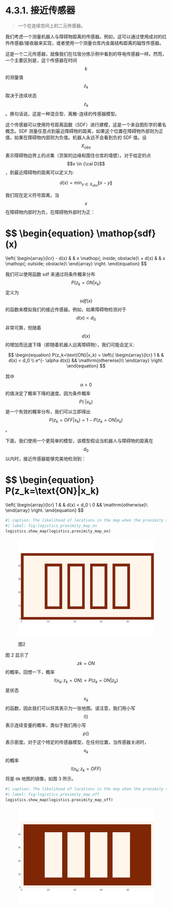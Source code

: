 # 4.3.1. 接近传感器

> 一个在连续空间上的二元传感器。

我们考虑一个测量机器人与障碍物距离的传感器。例如，这可以通过使用成对的红外传感器/接收器来实现，或者使用一个测量仓库内金属结构距离的磁性传感器。

这是一个二元传感器，就像我们在垃圾分拣示例中看到的导电传感器一样。然而，一个主要区别是，这个传感器在时间 $$k$$ 的测量值 $$z_k$$ 取决于连续状态 $$z_k$$。换句话说，这是一种混合型、离散-连续的传感器模型。

这个传感器可以使用符号距离函数（SDF）进行建模，这是一个来自图形学的著名概念。SDF 测量任意点到最近障碍物的距离，如果这个位置在障碍物外部则为正值，如果在障碍物内部则为负值。机器人永远不会看到负的 SDF 值。设$$X_{obs}$$表示障碍物边界上的点集（货架的边缘和围住仓库的墙壁）。对于给定的点 $$x \in {\cal D}$$，到最近障碍物的距离可以定义为:

$$
\begin{equation}
d(x) = \min_{y \in X_{obs}} \|x - y\|
\end{equation}
$$

我们现在定义符号距离，当
$$x$$在障碍物内部时为负，在障碍物外部时为正：

$$
\begin{equation}
\mathop{sdf}(x)
= 
\left\{
    \begin{array}{lcr} - d(x) & & x \mathop{\; inside\; obstacle}\\
    + d(x) & & x \mathop{\; outside\;  obstacle}\\
\end{array}
\right.
\end{equation}
$$

我们可以使用函数 sdf 来通过将条件概率分布$$P(z_k=ON|x_k)$$
定义为$$sdf(x)$$
的函数来模拟我们的接近传感器。例如，如果障碍物检测对于$$d(x) < d_0$$
非常可靠，但随着$$d(x)$$
的增加而迅速下降（即随着机器人远离障碍物），我们可能会定义:

$$
\begin{equation}
P(z_k=\text{ON}|x_k) = 
\left\{
    \begin{array}{lcr} 1 & & d(x) < d_0 \\
     e^{- \alpha d(x)} && \mathrm{otherwise}\\
\end{array}
\right.
\end{equation}
$$

其中$$\alpha > 0$$
的值决定了概率下降的速度。因为条件概率$$P(\cdot | x_k)$$
是一个有效的概率分布，我们可以立即得出$$P(z_k=OFF|x_k)=1-P(z_k=ON|x_k)$$。

下面，我们使用一个更简单的模型，该模型假设当机器人与障碍物的距离在$$d_0$$
以内时，接近传感器能够完美地检测到：

$$
\begin{equation}
P(z_k=\text{ON}|x_k)
= 
\left\{
    \begin{array}{lcr} 1 & & d(x) < d_0 \\
     0 && \mathrm{otherwise}\\
\end{array}
\right.
\end{equation}
$$

```python
#| caption: The likelihood of locations in the map when the proximity sensor reads ON.
#| label: fig:logistics_proximity_map_on
logistics.show_map(logistics.proximity_map_on)
```

<figure><img src="../../.gitbook/assets/image.png" alt=""><figcaption><p>图2</p></figcaption></figure>

图 2 显示了$$zk=ON$$ 的概率。回想一下，概率 $$l(x_k;z_k=ON)\propto P(z_k=ON|z_k)$$ 是状态$$x_k$$的函数，因此我们可以将其表示为一张地图。请注意，我们用小写$$l()$$表示连续变量的概率，类似于我们用小写$$p()$$ 表示密度。对于这个特定的传感器模型，在任何位置，当传感器关闭时， $$x_k$$的概率$$l(x_k;z_k=OFF)$$将是 `ON` 地图的镜像，如图 3 所示。

```python
#| caption: The likelihood of locations in the map when the proximity sensor reads OFF.
#| label: fig:logistics_proximity_map_off
logistics.show_map(logistics.proximity_map_off)
```

<figure><img src="../../.gitbook/assets/image (1).png" alt=""><figcaption></figcaption></figure>
